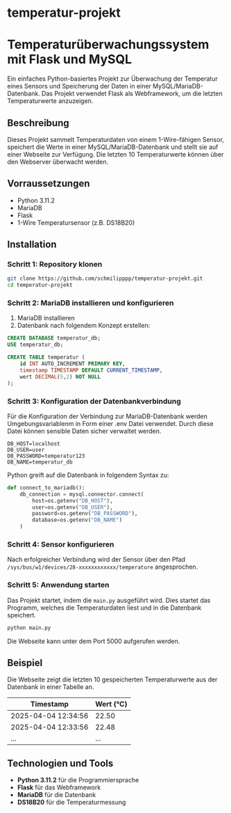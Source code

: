 # temperatur-projekt

# Temperaturüberwachungssystem mit Flask und MySQL

Ein einfaches Python-basiertes Projekt zur Überwachung der Temperatur eines Sensors und Speicherung der Daten in einer MySQL/MariaDB-Datenbank. Das Projekt verwendet Flask als Webframework, um die letzten Temperaturwerte anzuzeigen.

## Beschreibung

Dieses Projekt sammelt Temperaturdaten von einem 1-Wire-fähigen Sensor, speichert die Werte in einer MySQL/MariaDB-Datenbank und stellt sie auf einer Webseite zur Verfügung. Die letzten 10 Temperaturwerte können über den Webserver überwacht werden.

## Vorraussetzungen

- Python 3.11.2
- MariaDB
- Flask
- 1-Wire Temperatursensor (z.B. DS18B20)

## Installation

### Schritt 1: Repository klonen

```bash
git clone https://github.com/schmilipppp/temperatur-projekt.git
cd temperatur-projekt
```

### Schritt 2: MariaDB installieren und konfigurieren

1. MariaDB installieren
2. Datenbank nach folgendem Konzept erstellen:

```sql
CREATE DATABASE temperatur_db;
USE temperatur_db;

CREATE TABLE temperatur (
    id INT AUTO_INCREMENT PRIMARY KEY,
    timestamp TIMESTAMP DEFAULT CURRENT_TIMESTAMP,
    wert DECIMAL(5,2) NOT NULL
);
```

### Schritt 3: Konfiguration der Datenbankverbindung

Für die Konfiguration der Verbindung zur MariaDB-Datenbank werden Umgebungsvariablenm in Form einer .env Datei verwendet. Durch diese Datei können sensible Daten sicher verwaltet werden.

```env
DB_HOST=localhost
DB_USER=user
DB_PASSWORD=temperatur123
DB_NAME=temperatur_db
```

Python greift auf die Datenbank in folgendem Syntax zu:

```python
def connect_to_mariadb():
    db_connection = mysql.connector.connect(
        host=os.getenv("DB_HOST"),
        user=os.getenv("DB_USER"),
        password=os.getenv("DB_PASSWORD"),
        database=os.getenv("DB_NAME")
    )
```


### Schritt 4: Sensor konfigurieren

Nach erfolgreicher Verbindung wird der Sensor über den Pfad `/sys/bus/w1/devices/28-xxxxxxxxxxxx/temperature` angesprochen.

### Schritt 5: Anwendung starten

Das Projekt startet, indem  die `main.py` ausgeführt wird. Dies startet das Programm, welches die Temperaturdaten liest und in die Datenbank speichert.

```bash
python main.py
```

Die Webseite kann unter dem Port 5000 aufgerufen werden.

## Beispiel

Die Webseite zeigt die letzten 10 gespeicherten Temperaturwerte aus der Datenbank in einer Tabelle an.

| Timestamp            | Wert (°C)  |
|----------------------|------------|
| 2025-04-04 12:34:56  | 22.50      |
| 2025-04-04 12:33:56  | 22.48      |
| ...                  | ...        |

## Technologien und Tools

- **Python 3.11.2** für die Programmiersprache
- **Flask** für das Webframework
- **MariaDB** für die Datenbank
- **DS18B20** für die Temperaturmessung